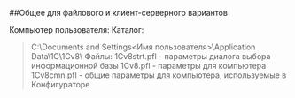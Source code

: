 ##Общее для файлового и клиент-серверного вариантов

Компьютер пользователя:
Каталог:
>    C:\Documents and Settings\<Имя пользователя>\Application Data\1C\1Cv8\ 
Файлы:
   > 1Cv8strt.pfl - параметры диалога выбора информационной базы
   > 1Cv8.pfl - параметры для компьютера
   > 1Cv8cmn.pfl - общие параметры для компьютера, используемые в Конфигураторе 

